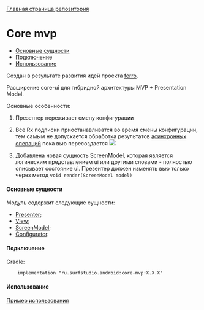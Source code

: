 [Главная страница репозитория](/docs/main.md)

# Core mvp

- [Основные сущности](#основные-сущности)
- [Подключение](#подключение)
- [Использование](#использование)

Создан в результате развития идей проекта [ferro](https://github.com/MaksTuev/ferro).

Расширение core-ui для гибридной архитектуры MVP + Presentation Model.

Основные особенности:

1. Презентер переживает смену конфигурации

2. Все Rx подписки приостанавливатся во время смены конфигурации,
тем самым не допускается обработка результатов [асинхронных операций][async]
пока вью пересоздается
![](https://raw.githubusercontent.com/MaksTuev/ferro/master/ferro.gif)

3. Добавлена новая сущность ScreenModel, которая является логическим
представлением ui или другими словами - полностью описывает состояние ui.
Презентер должен изменять вью только через метод ```void render(ScreenModel model)```

#### Основные сущности

Модуль содержит следующие сущности:

* [Presenter](docs/presenter.md);
* [View](docs/view.md);
* [ScreenModel](docs/screen_model.md);
* [Configurator](docs/configurator.md).


#### Подключение
Gradle:
```
    implementation "ru.surfstudio.android:core-mvp:X.X.X"
```

#### Использование

[Пример использования](../sample-core-mvp)


[async]: /docs/common/async.md